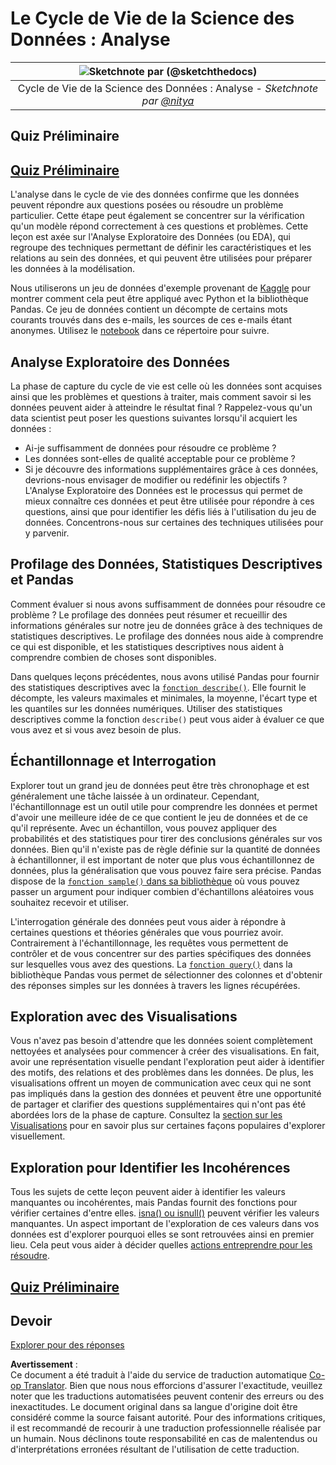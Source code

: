 <!--
CO_OP_TRANSLATOR_METADATA:
{
  "original_hash": "d92f57eb110dc7f765c05cbf0f837c77",
  "translation_date": "2025-08-25T17:46:42+00:00",
  "source_file": "4-Data-Science-Lifecycle/15-analyzing/README.md",
  "language_code": "fr"
}
-->
# Le Cycle de Vie de la Science des Données : Analyse

|![ Sketchnote par [(@sketchthedocs)](https://sketchthedocs.dev) ](../../sketchnotes/15-Analyzing.png)|
|:---:|
| Cycle de Vie de la Science des Données : Analyse - _Sketchnote par [@nitya](https://twitter.com/nitya)_ |

## Quiz Préliminaire

## [Quiz Préliminaire](https://purple-hill-04aebfb03.1.azurestaticapps.net/quiz/28)

L'analyse dans le cycle de vie des données confirme que les données peuvent répondre aux questions posées ou résoudre un problème particulier. Cette étape peut également se concentrer sur la vérification qu'un modèle répond correctement à ces questions et problèmes. Cette leçon est axée sur l'Analyse Exploratoire des Données (ou EDA), qui regroupe des techniques permettant de définir les caractéristiques et les relations au sein des données, et qui peuvent être utilisées pour préparer les données à la modélisation.

Nous utiliserons un jeu de données d'exemple provenant de [Kaggle](https://www.kaggle.com/balaka18/email-spam-classification-dataset-csv/version/1) pour montrer comment cela peut être appliqué avec Python et la bibliothèque Pandas. Ce jeu de données contient un décompte de certains mots courants trouvés dans des e-mails, les sources de ces e-mails étant anonymes. Utilisez le [notebook](../../../../4-Data-Science-Lifecycle/15-analyzing/notebook.ipynb) dans ce répertoire pour suivre.

## Analyse Exploratoire des Données

La phase de capture du cycle de vie est celle où les données sont acquises ainsi que les problèmes et questions à traiter, mais comment savoir si les données peuvent aider à atteindre le résultat final ? 
Rappelez-vous qu'un data scientist peut poser les questions suivantes lorsqu'il acquiert les données :
-   Ai-je suffisamment de données pour résoudre ce problème ?
-   Les données sont-elles de qualité acceptable pour ce problème ?
-   Si je découvre des informations supplémentaires grâce à ces données, devrions-nous envisager de modifier ou redéfinir les objectifs ?
L'Analyse Exploratoire des Données est le processus qui permet de mieux connaître ces données et peut être utilisée pour répondre à ces questions, ainsi que pour identifier les défis liés à l'utilisation du jeu de données. Concentrons-nous sur certaines des techniques utilisées pour y parvenir.

## Profilage des Données, Statistiques Descriptives et Pandas
Comment évaluer si nous avons suffisamment de données pour résoudre ce problème ? Le profilage des données peut résumer et recueillir des informations générales sur notre jeu de données grâce à des techniques de statistiques descriptives. Le profilage des données nous aide à comprendre ce qui est disponible, et les statistiques descriptives nous aident à comprendre combien de choses sont disponibles.

Dans quelques leçons précédentes, nous avons utilisé Pandas pour fournir des statistiques descriptives avec la [`fonction describe()`](https://pandas.pydata.org/pandas-docs/stable/reference/api/pandas.DataFrame.describe.html). Elle fournit le décompte, les valeurs maximales et minimales, la moyenne, l'écart type et les quantiles sur les données numériques. Utiliser des statistiques descriptives comme la fonction `describe()` peut vous aider à évaluer ce que vous avez et si vous avez besoin de plus.

## Échantillonnage et Interrogation
Explorer tout un grand jeu de données peut être très chronophage et est généralement une tâche laissée à un ordinateur. Cependant, l'échantillonnage est un outil utile pour comprendre les données et permet d'avoir une meilleure idée de ce que contient le jeu de données et de ce qu'il représente. Avec un échantillon, vous pouvez appliquer des probabilités et des statistiques pour tirer des conclusions générales sur vos données. Bien qu'il n'existe pas de règle définie sur la quantité de données à échantillonner, il est important de noter que plus vous échantillonnez de données, plus la généralisation que vous pouvez faire sera précise. 
Pandas dispose de la [`fonction sample()` dans sa bibliothèque](https://pandas.pydata.org/pandas-docs/stable/reference/api/pandas.DataFrame.sample.html) où vous pouvez passer un argument pour indiquer combien d'échantillons aléatoires vous souhaitez recevoir et utiliser.

L'interrogation générale des données peut vous aider à répondre à certaines questions et théories générales que vous pourriez avoir. Contrairement à l'échantillonnage, les requêtes vous permettent de contrôler et de vous concentrer sur des parties spécifiques des données sur lesquelles vous avez des questions. 
La [`fonction query()`](https://pandas.pydata.org/pandas-docs/stable/reference/api/pandas.DataFrame.query.html) dans la bibliothèque Pandas vous permet de sélectionner des colonnes et d'obtenir des réponses simples sur les données à travers les lignes récupérées.

## Exploration avec des Visualisations
Vous n'avez pas besoin d'attendre que les données soient complètement nettoyées et analysées pour commencer à créer des visualisations. En fait, avoir une représentation visuelle pendant l'exploration peut aider à identifier des motifs, des relations et des problèmes dans les données. De plus, les visualisations offrent un moyen de communication avec ceux qui ne sont pas impliqués dans la gestion des données et peuvent être une opportunité de partager et clarifier des questions supplémentaires qui n'ont pas été abordées lors de la phase de capture. Consultez la [section sur les Visualisations](../../../../../../../../../3-Data-Visualization) pour en savoir plus sur certaines façons populaires d'explorer visuellement.

## Exploration pour Identifier les Incohérences
Tous les sujets de cette leçon peuvent aider à identifier les valeurs manquantes ou incohérentes, mais Pandas fournit des fonctions pour vérifier certaines d'entre elles. [isna() ou isnull()](https://pandas.pydata.org/pandas-docs/stable/reference/api/pandas.isna.html) peuvent vérifier les valeurs manquantes. Un aspect important de l'exploration de ces valeurs dans vos données est d'explorer pourquoi elles se sont retrouvées ainsi en premier lieu. Cela peut vous aider à décider quelles [actions entreprendre pour les résoudre](../../../../../../../../../2-Working-With-Data/08-data-preparation/notebook.ipynb).

## [Quiz Préliminaire](https://purple-hill-04aebfb03.1.azurestaticapps.net/quiz/27)

## Devoir

[Explorer pour des réponses](assignment.md)

**Avertissement** :  
Ce document a été traduit à l'aide du service de traduction automatique [Co-op Translator](https://github.com/Azure/co-op-translator). Bien que nous nous efforcions d'assurer l'exactitude, veuillez noter que les traductions automatisées peuvent contenir des erreurs ou des inexactitudes. Le document original dans sa langue d'origine doit être considéré comme la source faisant autorité. Pour des informations critiques, il est recommandé de recourir à une traduction professionnelle réalisée par un humain. Nous déclinons toute responsabilité en cas de malentendus ou d'interprétations erronées résultant de l'utilisation de cette traduction.